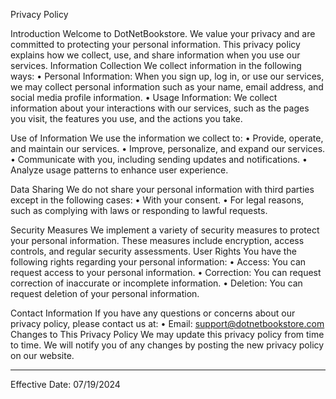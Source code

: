 Privacy Policy

Introduction
Welcome to DotNetBookstore. We value your privacy and are committed to protecting your personal information. This privacy policy explains how we collect, use, and share information when you use our services.
Information Collection
We collect information in the following ways:
•	Personal Information: When you sign up, log in, or use our services, we may collect personal information such as your name, email address, and social media profile information.
•	Usage Information: We collect information about your interactions with our services, such as the pages you visit, the features you use, and the actions you take.

Use of Information
We use the information we collect to:
•	Provide, operate, and maintain our services.
•	Improve, personalize, and expand our services.
•	Communicate with you, including sending updates and notifications.
•	Analyze usage patterns to enhance user experience.

Data Sharing
We do not share your personal information with third parties except in the following cases:
•	With your consent.
•	For legal reasons, such as complying with laws or responding to lawful requests.

Security Measures
We implement a variety of security measures to protect your personal information. These measures include encryption, access controls, and regular security assessments.
User Rights
You have the following rights regarding your personal information:
•	Access: You can request access to your personal information.
•	Correction: You can request correction of inaccurate or incomplete information.
•	Deletion: You can request deletion of your personal information.

Contact Information
If you have any questions or concerns about our privacy policy, please contact us at:
•	Email: support@dotnetbookstore.com
Changes to This Privacy Policy
We may update this privacy policy from time to time. We will notify you of any changes by posting the new privacy policy on our website.
________________________________________
Effective Date: 07/19/2024

